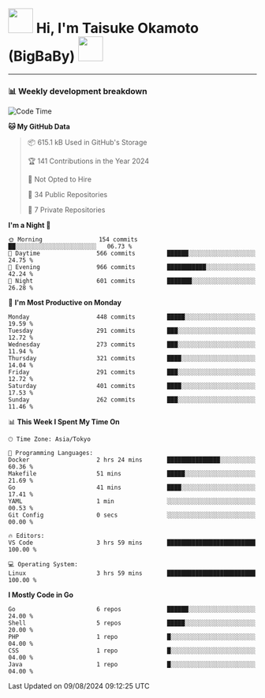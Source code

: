 <!-- Title -->
<h1>
    <img src="https://media.tenor.com/TlyRveJkgo4AAAAi/cloud-cloud-strife.gif" width="50"/> 
    Hi, I'm Taisuke Okamoto (BigBaBy) 
    <img src="https://media.tenor.com/TlyRveJkgo4AAAAi/cloud-cloud-strife.gif" width="50"/>
</h1>

---

<h3> 📊 Weekly development breakdown </h3>
<!-- waka-readme-stats -->

<!--START_SECTION:waka-->
![Code Time](http://img.shields.io/badge/Code%20Time-1%2C798%20hrs%2048%20mins-blue)

**🐱 My GitHub Data** 

> 📦 615.1 kB Used in GitHub's Storage 
 > 
> 🏆 141 Contributions in the Year 2024
 > 
> 🚫 Not Opted to Hire
 > 
> 📜 34 Public Repositories 
 > 
> 🔑 7 Private Repositories 
 > 
**I'm a Night 🦉** 

```text
🌞 Morning                154 commits         ██░░░░░░░░░░░░░░░░░░░░░░░   06.73 % 
🌆 Daytime                566 commits         ██████░░░░░░░░░░░░░░░░░░░   24.75 % 
🌃 Evening                966 commits         ███████████░░░░░░░░░░░░░░   42.24 % 
🌙 Night                  601 commits         ███████░░░░░░░░░░░░░░░░░░   26.28 % 
```
📅 **I'm Most Productive on Monday** 

```text
Monday                   448 commits         █████░░░░░░░░░░░░░░░░░░░░   19.59 % 
Tuesday                  291 commits         ███░░░░░░░░░░░░░░░░░░░░░░   12.72 % 
Wednesday                273 commits         ███░░░░░░░░░░░░░░░░░░░░░░   11.94 % 
Thursday                 321 commits         ████░░░░░░░░░░░░░░░░░░░░░   14.04 % 
Friday                   291 commits         ███░░░░░░░░░░░░░░░░░░░░░░   12.72 % 
Saturday                 401 commits         ████░░░░░░░░░░░░░░░░░░░░░   17.53 % 
Sunday                   262 commits         ███░░░░░░░░░░░░░░░░░░░░░░   11.46 % 
```


📊 **This Week I Spent My Time On** 

```text
🕑︎ Time Zone: Asia/Tokyo

💬 Programming Languages: 
Docker                   2 hrs 24 mins       ███████████████░░░░░░░░░░   60.36 % 
Makefile                 51 mins             █████░░░░░░░░░░░░░░░░░░░░   21.69 % 
Go                       41 mins             ████░░░░░░░░░░░░░░░░░░░░░   17.41 % 
YAML                     1 min               ░░░░░░░░░░░░░░░░░░░░░░░░░   00.53 % 
Git Config               0 secs              ░░░░░░░░░░░░░░░░░░░░░░░░░   00.00 % 

🔥 Editors: 
VS Code                  3 hrs 59 mins       █████████████████████████   100.00 % 

💻 Operating System: 
Linux                    3 hrs 59 mins       █████████████████████████   100.00 % 
```

**I Mostly Code in Go** 

```text
Go                       6 repos             ██████░░░░░░░░░░░░░░░░░░░   24.00 % 
Shell                    5 repos             █████░░░░░░░░░░░░░░░░░░░░   20.00 % 
PHP                      1 repo              █░░░░░░░░░░░░░░░░░░░░░░░░   04.00 % 
CSS                      1 repo              █░░░░░░░░░░░░░░░░░░░░░░░░   04.00 % 
Java                     1 repo              █░░░░░░░░░░░░░░░░░░░░░░░░   04.00 % 
```




 Last Updated on 09/08/2024 09:12:25 UTC
<!--END_SECTION:waka-->
